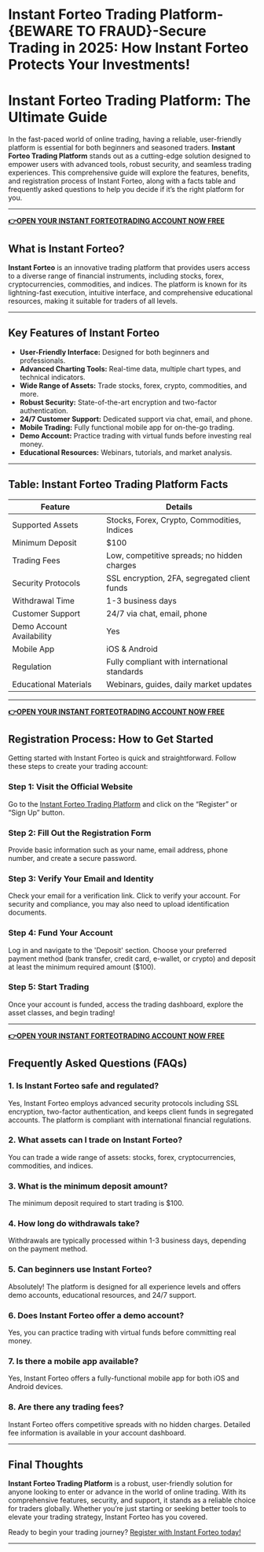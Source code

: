 # Instant Forteo Trading Platform-{BEWARE TO FRAUD}-Secure Trading in 2025: How Instant Forteo Protects Your Investments!

# Instant Forteo Trading Platform: The Ultimate Guide

In the fast-paced world of online trading, having a reliable, user-friendly platform is essential for both beginners and seasoned traders. **Instant Forteo Trading Platform** stands out as a cutting-edge solution designed to empower users with advanced tools, robust security, and seamless trading experiences. This comprehensive guide will explore the features, benefits, and registration process of Instant Forteo, along with a facts table and frequently asked questions to help you decide if it’s the right platform for you.

---

**[👉OPEN YOUR INSTANT FORTEOTRADING ACCOUNT NOW FREE](https://www.cryptoalertscam.com/instant-forteo-review/)**

## What is Instant Forteo?

**Instant Forteo** is an innovative trading platform that provides users access to a diverse range of financial instruments, including stocks, forex, cryptocurrencies, commodities, and indices. The platform is known for its lightning-fast execution, intuitive interface, and comprehensive educational resources, making it suitable for traders of all levels.

---

## Key Features of Instant Forteo

- **User-Friendly Interface:** Designed for both beginners and professionals.
- **Advanced Charting Tools:** Real-time data, multiple chart types, and technical indicators.
- **Wide Range of Assets:** Trade stocks, forex, crypto, commodities, and more.
- **Robust Security:** State-of-the-art encryption and two-factor authentication.
- **24/7 Customer Support:** Dedicated support via chat, email, and phone.
- **Mobile Trading:** Fully functional mobile app for on-the-go trading.
- **Demo Account:** Practice trading with virtual funds before investing real money.
- **Educational Resources:** Webinars, tutorials, and market analysis.

---

## Table: Instant Forteo Trading Platform Facts

| Feature                  | Details                                                  |
|--------------------------|----------------------------------------------------------|
| Supported Assets         | Stocks, Forex, Crypto, Commodities, Indices              |
| Minimum Deposit          | $100                                                     |
| Trading Fees             | Low, competitive spreads; no hidden charges              |
| Security Protocols       | SSL encryption, 2FA, segregated client funds             |
| Withdrawal Time          | 1-3 business days                                        |
| Customer Support         | 24/7 via chat, email, phone                              |
| Demo Account Availability| Yes                                                      |
| Mobile App               | iOS & Android                                            |
| Regulation               | Fully compliant with international standards             |
| Educational Materials    | Webinars, guides, daily market updates                   |

---

**[👉OPEN YOUR INSTANT FORTEOTRADING ACCOUNT NOW FREE](https://www.cryptoalertscam.com/instant-forteo-review/)**

## Registration Process: How to Get Started

Getting started with Instant Forteo is quick and straightforward. Follow these steps to create your trading account:

### **Step 1: Visit the Official Website**
Go to the [Instant Forteo Trading Platform]([#](https://www.cryptoalertscam.com/instant-forteo-review/)) and click on the “Register” or “Sign Up” button.

### **Step 2: Fill Out the Registration Form**
Provide basic information such as your name, email address, phone number, and create a secure password.

### **Step 3: Verify Your Email and Identity**
Check your email for a verification link. Click to verify your account. For security and compliance, you may also need to upload identification documents.

### **Step 4: Fund Your Account**
Log in and navigate to the 'Deposit' section. Choose your preferred payment method (bank transfer, credit card, e-wallet, or crypto) and deposit at least the minimum required amount ($100).

### **Step 5: Start Trading**
Once your account is funded, access the trading dashboard, explore the asset classes, and begin trading!

---

**[👉OPEN YOUR INSTANT FORTEOTRADING ACCOUNT NOW FREE](https://www.cryptoalertscam.com/instant-forteo-review/)**

## Frequently Asked Questions (FAQs)

### **1. Is Instant Forteo safe and regulated?**
Yes, Instant Forteo employs advanced security protocols including SSL encryption, two-factor authentication, and keeps client funds in segregated accounts. The platform is compliant with international financial regulations.

### **2. What assets can I trade on Instant Forteo?**
You can trade a wide range of assets: stocks, forex, cryptocurrencies, commodities, and indices.

### **3. What is the minimum deposit amount?**
The minimum deposit required to start trading is $100.

### **4. How long do withdrawals take?**
Withdrawals are typically processed within 1-3 business days, depending on the payment method.

### **5. Can beginners use Instant Forteo?**
Absolutely! The platform is designed for all experience levels and offers demo accounts, educational resources, and 24/7 support.

### **6. Does Instant Forteo offer a demo account?**
Yes, you can practice trading with virtual funds before committing real money.

### **7. Is there a mobile app available?**
Yes, Instant Forteo offers a fully-functional mobile app for both iOS and Android devices.

### **8. Are there any trading fees?**
Instant Forteo offers competitive spreads with no hidden charges. Detailed fee information is available in your account dashboard.

---

## Final Thoughts

**Instant Forteo Trading Platform** is a robust, user-friendly solution for anyone looking to enter or advance in the world of online trading. With its comprehensive features, security, and support, it stands as a reliable choice for traders globally. Whether you’re just starting or seeking better tools to elevate your trading strategy, Instant Forteo has you covered.

Ready to begin your trading journey? [Register with Instant Forteo today!]([#](https://www.cryptoalertscam.com/instant-forteo-review/))

---
